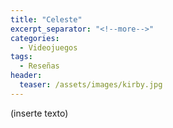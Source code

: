 ```yaml
---
title: "Celeste"
excerpt_separator: "<!--more-->"
categories:
  - Videojuegos
tags:
  - Reseñas
header:
  teaser: /assets/images/kirby.jpg
---
```


(inserte texto)
